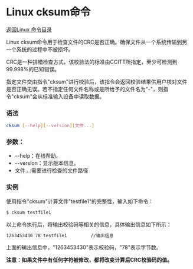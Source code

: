 # Linux cksum命令
[返回Linux 命令目录](11.Linux命令大全.md)

Linux cksum命令用于检查文件的CRC是否正确。确保文件从一个系统传输到另一个系统的过程中不被损坏。

CRC是一种排错检查方式，该校验法的标准由CCITT所指定，至少可检测到99.998%的已知错误。

指定文件交由指令"cksum"进行校验后，该指令会返回校验结果供用户核对文件是否正确无误。若不指定任何文件名称或是所给予的文件名为"-"，则指令"cksum"会从标准输入设备中读取数据。

### 语法
```bash
cksum [--help][--version][文件...]
```

### 参数：

* --help：在线帮助。
* --version：显示版本信息。
* 文件…:需要进行检查的文件路径

### 实例

使用指令"cksum"计算文件"testfile1"的完整性，输入如下命令：
```bash
$ cksum testfile1       
```

以上命令执行后，将输出校验码等相关的信息，具体输出信息如下所示：
```bash
1263453430 78 testfile1         //输出信息 
```
上面的输出信息中，"1263453430"表示校验码，"78"表示字节数。

**注意：如果文件中有任何字符被修改，都将改变计算后CRC校验码的值。**